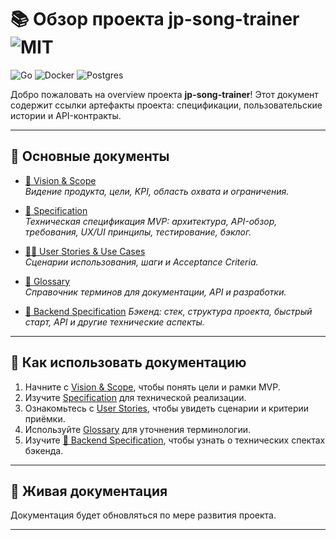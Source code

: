 # 📚 Обзор проекта jp-song-trainer ![MIT](https://img.shields.io/badge/License-MIT-yellow.svg)

![Go](https://img.shields.io/badge/go-%2300ADD8.svg?style=for-the-badge&logo=go&logoColor=white) ![Docker](https://img.shields.io/badge/docker-%230db7ed.svg?style=for-the-badge&logo=docker&logoColor=white) ![Postgres](https://img.shields.io/badge/postgres-%23316192.svg?style=for-the-badge&logo=postgresql&logoColor=white)

Добро пожаловать на overview проекта **jp-song-trainer**! Этот документ содержит ссылки артефакты проекта: спецификации, пользовательские истории и API-контракты.

---

## 🎯 Основные документы

- [🔭 Vision & Scope](vision_and_scope.md)  
  _Видение продукта, цели, KPI, область охвата и ограничения._

- [💼 Specification](specification.md)  
  _Техническая спецификация MVP: архитектура, API-обзор, требования, UX/UI принципы, тестирование, бэклог._

- [🙏🏻 User Stories & Use Cases](user_stories.md)  
  _Сценарии использования, шаги и Acceptance Criteria._

- [📖 Glossary](glossary.md)  
  _Справочник терминов для документации, API и разработки._

- [📑 Backend Specification](backend/README.md)
  _Бэкенд: стек, структура проекта, быстрый старт, API и другие технические аспекты._

<!-- ---

## 📊 TODO Диаграммы

- Use Case - [use-case-diagram.svg]()
- Sequence - [sequence-diagram.svg]()
- ERD - [erd.svg]()

Исходники для редактирования находятся в папке [diagrams/diagrams_code/](diagrams/diagrams_code/). -->

---

## 🚀 Как использовать документацию

1. Начните с [Vision & Scope](vision_and_scope.md), чтобы понять цели и рамки MVP.
2. Изучите [Specification](specification.md) для технической реализации.
3. Ознакомьтесь с [User Stories](user_stories.md), чтобы увидеть сценарии и критерии приёмки.
4. Используйте [Glossary](glossary.md) для уточнения терминологии.
5. Изучите [📑 Backend Specification](backend/README.md), чтобы узнать о технических спектах бэкенда.
<!-- 5. Просмотрите [Диаграммы](diagrams/) для визуального понимания архитектуры и процессов. -->

---

## 🔄 Живая документация

Документация будет обновляться по мере развития проекта.

---
